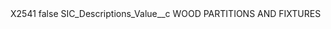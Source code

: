 <?xml version="1.0" encoding="UTF-8"?>
<CustomMetadata xmlns="http://soap.sforce.com/2006/04/metadata" xmlns:xsi="http://www.w3.org/2001/XMLSchema-instance" xmlns:xsd="http://www.w3.org/2001/XMLSchema">
    <label>X2541</label>
    <protected>false</protected>
    <values>
        <field>SIC_Descriptions_Value__c</field>
        <value xsi:type="xsd:string">WOOD PARTITIONS AND FIXTURES</value>
    </values>
</CustomMetadata>
